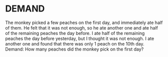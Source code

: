 # DEMAND

The monkey picked a few peaches on the first day, and immediately ate half of them. He felt that it was not enough, so
he ate another one and ate half of the remaining peaches the day before. I ate half of the remaining peaches the day
before yesterday, but I thought it was not enough. I ate another one and found that there was only 1 peach on the 10th
day. Demand: How many peaches did the monkey pick on the first day?